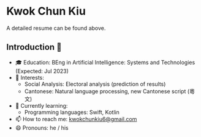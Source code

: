 # Kwok Chun Kiu
A detailed resume can be found above.

## Introduction 👋

- 🎓 Education: BEng in Artificial Intelligence: Systems and Technologies (Expected: Jul 2023)
- 🔭 Interests: 
  - Social Analysis: Electoral analysis (prediction of results)
  - Cantonese: Natural language processing, new Cantonese script (粵文)
- 🌱 Currently learning:
  - Programming languages: Swift, Kotlin
- 📫 How to reach me: kwokchunkiu6@gmail.com
- 😄 Pronouns: he / his

<!--
**kwokck6/kwokck6** is a ✨ _special_ ✨ repository because its `README.md` (this file) appears on your GitHub profile.

Here are some ideas to get you started:

- 🔭 I’m currently working on ...
- 🌱 I’m currently learning ...
- 👯 I’m looking to collaborate on ...
- 🤔 I’m looking for help with ...
- 💬 Ask me about ...
- 📫 How to reach me: ...
- 😄 Pronouns: ...
- ⚡ Fun fact: ...
-->
